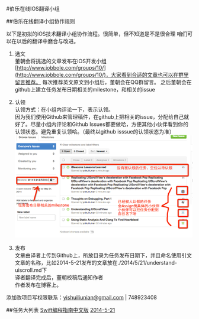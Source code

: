 #伯乐在线IOS翻译小组


##伯乐在线翻译小组协作规则

以下是初拟的iOS技术翻译小组协作流程。很简单，但不知道是不是很合理 咱们可以在以后的翻译中磨合与改进。

1. 选文  
    董朝会将挑选的文章发布在iOS开发小组[http://www.jobbole.com/groups/10/](http://www.jobbole.com/groups/10/)，大家看到合适的文章也可以在群里留言推荐。
    每次推荐英文原文到小组后，董朝会在QQ群留言。
    之后董朝会在github上建立任务发布日期相关的milestone，和相关的issue

2. 认领  
认领方式：在小组内评论一下，表示认领。  
因为我们使用Github来管理稿件，在github上把相关的issue，分配给自己就好了。尽量小组内评论和Github Issues都要做哈，方便其他小伙伴看到你的认领状态。避免重复认领哈。（最终以github isssue的认领状态为准）
![](./readme_imgs/taskstate.png)


3. 发布  
文章由译者上传到Github上，所放目录为任务发布日期下，并且命名使用引文文章的名称，比如2014-5-21发布的文章放在./2014/5/21/understand-uiscroll.md下  
译者翻译完成后，董朝校稿后通知作者  
作者发布在博客上。

添加改项目写权限联系：yishuiliunian@gmail.com | 748923408

##任务大列表
[Swift编程指南中文版](./Swift/swiftguide.md)
[2014-5-21](./task/2014/5/21.md)